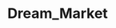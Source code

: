 ---
title: Dream_Market
crosslinks:
- DarkNetMarkets
- TradeRouteNews
- DNMSuperlist
- DankNation
- AlphaBayMarket
- DNMUK
- AlphaBay
- darknetmarketsOZ
- dnDreamMarket
- AgMarketplace
- AMAAggregator
- Fraudnet2
- darknet
- Etizolam
- TradeRoute
---